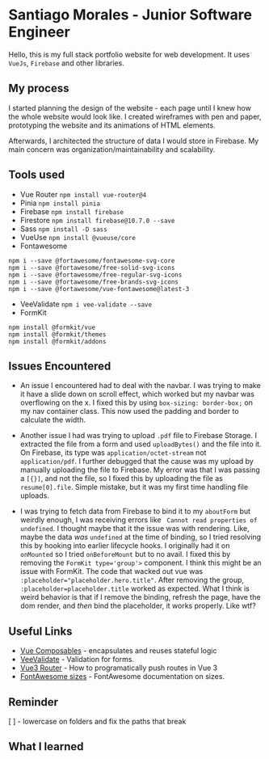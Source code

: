 # Santiago Morales - Junior Software Engineer

Hello, this is my full stack portfolio website for web development. It uses `VueJs`, `Firebase` and other libraries.

## My process

I started planning the design of the website - each page until I knew how the whole website would look like. I created wireframes with pen and paper, prototyping the website and its animations of HTML elements.

Afterwards, I architected the structure of data I would store in Firebase. My main concern was organization/maintainability and scalability.

## Tools used

- Vue Router `npm install vue-router@4`
- Pinia `npm install pinia`
- Firebase `npm install firebase`
- Firestore `npm install firebase@10.7.0 --save`
- Sass `npm install -D sass`
- VueUse `npm install @vueuse/core`
- Fontawesome

```shell
npm i --save @fortawesome/fontawesome-svg-core
npm i --save @fortawesome/free-solid-svg-icons
npm i --save @fortawesome/free-regular-svg-icons
npm i --save @fortawesome/free-brands-svg-icons
npm i --save @fortawesome/vue-fontawesome@latest-3
```

- VeeValidate `npm i vee-validate --save`
- FormKit

```shell
npm install @formkit/vue
npm install @formkit/themes
npm install @formkit/addons
```

## Issues Encountered

- An issue I encountered had to deal with the navbar. I was trying to make it have a slide down on scroll effect, which worked but my navbar was overflowing on the x. I fixed this by using `box-sizing: border-box;` on my nav container class. This now used the padding and border to calculate the width.

- Another issue I had was trying to upload `.pdf` file to Firebase Storage. I extracted the file from a form and used `uploadBytes()` and the file into it. On Firebase, its type was `application/octet-stream` not `application/pdf`. I further debugged that the cause was my upload by manually uploading the file to Firebase. My error was that I was passing a `[{}]`, and not the file, so I fixed this by uploading the file as `resume[0].file`. Simple mistake, but it was my first time handling file uploads.

- I was trying to fetch data from Firebase to bind it to my `aboutForm` but weirdly enough, I was receiving errors like ` Cannot read properties of undefined`. I thought maybe that it the issue was with rendering. Like, maybe the data _was_ `undefined` at the time of binding, so I tried resolving this by hooking into earlier lifecycle hooks. I originally had it on `onMounted` so I tried `onBeforeMount` but to no avail. I fixed this by removing the `FormKit type='group'>` component. I think this might be an issue with FormKit. The code that wacked out vue was ` :placeholder="placeholder.hero.title"`. After removing the group, `:placeholder=placeholder.title` worked as expected. What I think is weird behavior is that if I remove the binding, refresh the page, have the dom render, and _then_ bind the placeholder, it works properly. Like wtf?

## Useful Links

- [Vue Composables](https://vuejs.org/guide/reusability/composables) - encapsulates and reuses stateful logic
- [VeeValidate](https://vee-validate.logaretm.com/v4/guide/overview/) - Validation for forms.
- [Vue3 Router](https://router.vuejs.org/api/#useRouter) - How to programatically push routes in Vue 3
- [FontAwesome sizes](https://fontawesome.com/docs/web/style/size) - FontAwesome documentation on sizes.

## Reminder

[ ] - lowercase on folders and fix the paths that break

## What I learned
